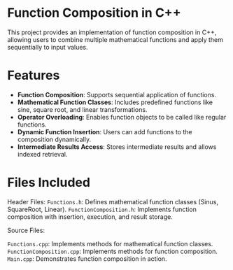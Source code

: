 # Function Composition in C++

This project provides an implementation of function composition in C++, allowing users to combine multiple mathematical functions and apply them sequentially to input values.

# Features

- **Function Composition**: Supports sequential application of functions.
- **Mathematical Function Classes**: Includes predefined functions like sine, square root, and linear transformations.
- **Operator Overloading**: Enables function objects to be called like regular functions.
- **Dynamic Function Insertion**: Users can add functions to the composition dynamically.
- **Intermediate Results Access**: Stores intermediate results and allows indexed retrieval.

# Files Included

Header Files:
`Functions.h`: Defines mathematical function classes (Sinus, SquareRoot, Linear).
`FunctionComposition.h`: Implements function composition with insertion, execution, and result storage.


Source Files:

`Functions.cpp`: Implements methods for mathematical function classes.
`FunctionComposition.cpp`: Implements methods for function composition.
`Main.cpp`: Demonstrates function composition in action.
